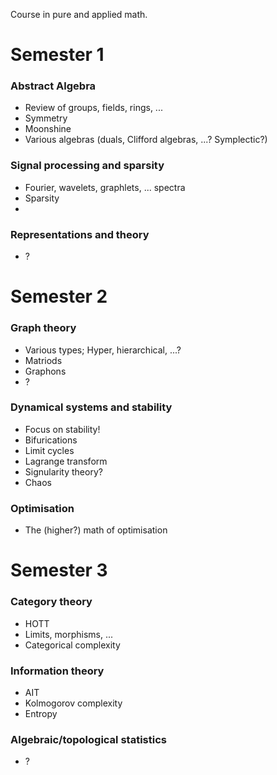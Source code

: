 Course in pure and applied math.

# Semester 1

### Abstract Algebra

* Review of groups, fields, rings, ...
* Symmetry
* Moonshine
* Various algebras (duals, Clifford algebras, ...? Symplectic?)

### Signal processing and sparsity

* Fourier, wavelets, graphlets, ... spectra
* Sparsity
*

### Representations and theory

* ?

# Semester 2

### Graph theory

* Various types; Hyper, hierarchical, ...?
* Matriods
* Graphons
* ?

### Dynamical systems and stability

* Focus on stability!
* Bifurications
* Limit cycles
* Lagrange transform
* Signularity theory?
* Chaos

### Optimisation

* The (higher?) math of optimisation

# Semester 3


### Category theory

* HOTT
* Limits, morphisms, ...
* Categorical complexity

### Information theory

* AIT
* Kolmogorov complexity
* Entropy

### Algebraic/topological statistics

* ?

<!-- Withlist/possibilities
- stats
- numerical analysis
- functional analysis
- topology?
- calculus - discrete, functional, fractional, ...
- complex number, holomorphic functions,
-
- combinatorics!

- non-linear type systems
- ?
-->
